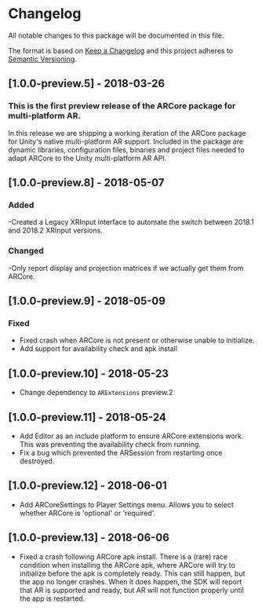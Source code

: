 # Changelog
All notable changes to this package will be documented in this file.

The format is based on [Keep a Changelog](http://keepachangelog.com/en/1.0.0/)
and this project adheres to [Semantic Versioning](http://semver.org/spec/v2.0.0.html).

## [1.0.0-preview.5] - 2018-03-26

### This is the first preview release of the ARCore package for multi-platform AR.

In this release we are shipping a working iteration of the ARCore package for
Unity's native multi-platform AR support.
Included in the package are dynamic libraries, configuration files, binaries
and project files needed to adapt ARCore to the Unity multi-platform AR API.

## [1.0.0-preview.8] - 2018-05-07

### Added
-Created a Legacy XRInput interface to automate the switch between 2018.1 and 2018.2 XRInput versions.

### Changed
-Only report display and projection matrices if we actually get them from ARCore.

## [1.0.0-preview.9] - 2018-05-09
### Fixed
- Fixed crash when ARCore is not present or otherwise unable to initialize.
- Add support for availability check and apk install

## [1.0.0-preview.10] - 2018-05-23
- Change dependency to `ARExtensions` preview.2

## [1.0.0-preview.11] - 2018-05-24
- Add Editor as an include platform to ensure ARCore extensions work. This was preventing the availability check from running.
- Fix a bug which prevented the ARSession from restarting once destroyed.

## [1.0.0-preview.12] - 2018-06-01
- Add ARCoreSettings to Player Settings menu. Allows you to select whether ARCore is 'optional' or 'required'.

## [1.0.0-preview.13] - 2018-06-06
- Fixed a crash following ARCore apk install. There is a (rare) race condition when installing the ARCore apk, where ARCore will try to initialize before the apk is completely ready. This can still happen, but the app no longer crashes. When it does happen, the SDK will report that AR is supported and ready, but AR will not function properly until the app is restarted.